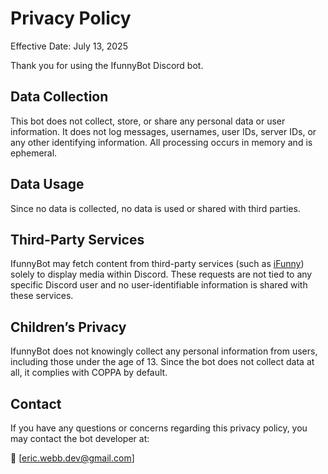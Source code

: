 # Privacy Policy

Effective Date: July 13, 2025

Thank you for using the IfunnyBot Discord bot.

## Data Collection

This bot does not collect, store, or share any personal data or user information. It does not log messages, usernames, user IDs, server IDs, or any other identifying information. All processing occurs in memory and is ephemeral.

## Data Usage

Since no data is collected, no data is used or shared with third parties.

## Third-Party Services

IfunnyBot may fetch content from third-party services (such as [iFunny](https://ifunny.co)) solely to display media within Discord. These requests are not tied to any specific Discord user and no user-identifiable information is shared with these services.

## Children’s Privacy

IfunnyBot does not knowingly collect any personal information from users, including those under the age of 13. Since the bot does not collect data at all, it complies with COPPA by default.

## Contact

If you have any questions or concerns regarding this privacy policy, you may contact the bot developer at:

📧 [eric.webb.dev@gmail.com]
